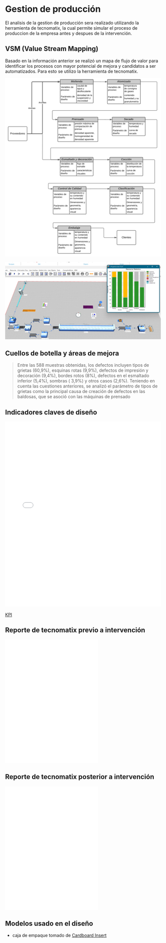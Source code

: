 # Gestion de producción 

El analisis de la gestion de producción sera realizado utilizando la herramienta de tecnomatix, la cual permite simular el proceso de produccion de la empresa antes y despues de la intervención.





## VSM (Value Stream Mapping)

Basado en la información anterior se realizó un mapa de flujo de valor para identificar los procesos con mayor potencial de mejora y candidatos a ser automatizados. Para esto se utilizo la herramienta de tecnomatix.


![VSM](5vsm-actual.png)

![teconmatix](1plant-simulation.png)


## Cuellos de botella y áreas de mejora 

> Entre las 588 muestras obtenidas, los defectos incluyen tipos de grietas (60,9%), esquinas rotas (9,9%), defectos de impresión y decoración (9,4%), bordes rotos (8%), defectos en el esmaltado inferior (5,4%), sombras ( 3,9%) y otros casos (2,6%). Teniendo en cuenta las cuestiones anteriores, se analizó el parámetro de tipos de grietas como la principal causa de creación de defectos en las baldosas, que se asoció con las máquinas de prensado

## Indicadores claves de diseño



<embed src="/Tile-Tech/KPI.pdf" type="application/pdf" width="100%" height="600px" />

[KPI](/KPI.pdf)

## Reporte de tecnomatix previo a intervención
<iframe src="tecnomatix_report.html" width="%80" height="400" frameborder="0" allowfullscreen></iframe>


## Reporte de tecnomatix posterior a intervención
<iframe src="tecnomatix_report.html" width="%80" height="400" frameborder="0" allowfullscreen></iframe>


## Modelos usado en el diseño
- caja de empaque tomado de [Cardboard Insert](https://grabcad.com/library/cardboard-insert-1)


